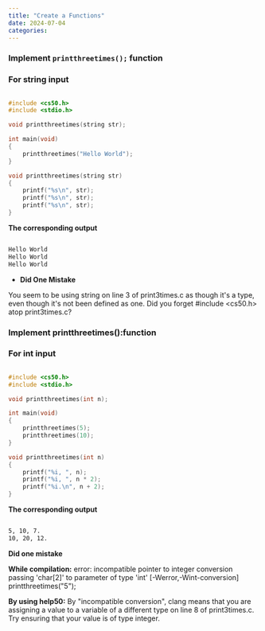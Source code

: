 ```yaml
---
title: "Create a Functions"
date: 2024-07-04
categories:
---
```


### **Implement `printthreetimes();` function**

### **For string input**

```c

#include <cs50.h>
#include <stdio.h>

void printthreetimes(string str);

int main(void)
{
    printthreetimes("Hello World");
}

void printthreetimes(string str)
{
    printf("%s\n", str);
    printf("%s\n", str);
    printf("%s\n", str);
}
```
**The corresponding output**

```bash

Hello World
Hello World
Hello World

```
* **Did One Mistake** 

You seem to be using string on line 3 of print3times.c as though it's a type, even though it's not been defined
as one. Did you forget #include <cs50.h> atop print3times.c?

### **Implement printthreetimes():function**

### **For int input**

```c

#include <cs50.h>
#include <stdio.h>

void printthreetimes(int n);

int main(void)
{
    printthreetimes(5);
    printthreetimes(10);
}

void printthreetimes(int n)
{
    printf("%i, ", n);
    printf("%i, ", n * 2);
    printf("%i.\n", n + 2);
}

```
**The corresponding output**

```bash

5, 10, 7.
10, 20, 12.

```
**Did one mistake**

**While compilation:**
error: incompatible pointer to integer conversion passing 'char[2]' to parameter of type 'int' [-Werror,-Wint-conversion]
printthreetimes("5");

**By using help50:**
By "incompatible conversion", clang means that you are assigning a value to a variable of a different type on line 8 of
print3times.c. Try ensuring that your value is of type integer.
